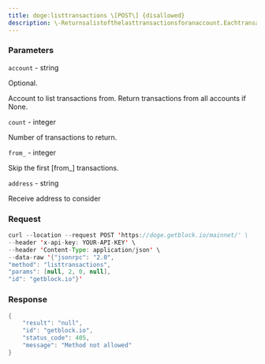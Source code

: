 ```yaml
---
title: doge:listtransactions \[POST\] {disallowed}
description: \-Returnsalistofthelasttransactionsforanaccount.EachtransactionisrepresentedwithaTransactionInfoobject.
---
```


### Parameters


`account` - string

Optional.

Account to list transactions from. Return transactions from all accounts
if None.

`count` - integer

Number of transactions to return.

`from_` - integer

Skip the first \[from\_\] transactions.

`address` - string

Receive address to consider

### Request

``` java
curl --location --request POST 'https://doge.getblock.io/mainnet/' \
--header 'x-api-key: YOUR-API-KEY' \
--header 'Content-Type: application/json' \
--data-raw '{"jsonrpc": "2.0",
"method": "listtransactions",
"params": [null, 2, 0, null],
"id": "getblock.io"}'
```

###  Response

``` java
{
    "result": "null",
    "id": "getblock.io",
    "status_code": 405,
    "message": "Method not allowed"
}
```

